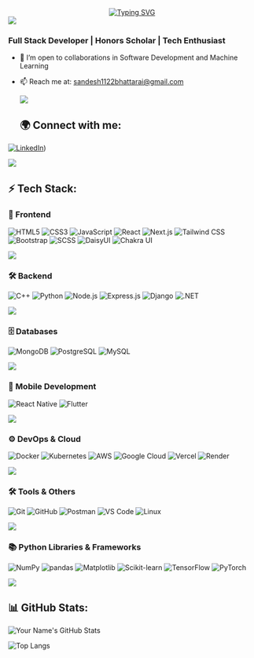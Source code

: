 <div align="center">
 <a href="https://git.io/typing-svg">
   <img src="https://readme-typing-svg.demolab.com?font=Serif&pause=1000&color=3FB3F7&background=5F2DFF00&width=435&lines=Hey!+I+am+Sandesh+Bhattarai!" alt="Typing SVG" />
  </a>
</div>

<img src="https://user-images.githubusercontent.com/73097560/115834477-dbab4500-a447-11eb-908a-139a6edaec5c.gif"/>

### Full Stack Developer | Honors Scholar | Tech Enthusiast

- 🤝 I’m open to collaborations in Software Development and Machine Learning
- 📫 Reach me at: sandesh1122bhattarai@gmail.com

  <img src="https://user-images.githubusercontent.com/73097560/115834477-dbab4500-a447-11eb-908a-139a6edaec5c.gif"/>

  ## 🌍 Connect with me:
[![LinkedIn](https://img.shields.io/badge/LinkedIn-blue?style=for-the-badge&logo=linkedin)](https://www.linkedin.com/in/sandeshbhattarai07/))

<img src="https://user-images.githubusercontent.com/73097560/115834477-dbab4500-a447-11eb-908a-139a6edaec5c.gif"/>

## ⚡ Tech Stack:

### 🚀 Frontend
![HTML5](https://img.shields.io/badge/-HTML5-E34F26?style=flat-square&logo=html5&logoColor=white)
![CSS3](https://img.shields.io/badge/-CSS3-1572B6?style=flat-square&logo=css3)
![JavaScript](https://img.shields.io/badge/-JavaScript-F7DF1E?style=flat-square&logo=javascript&logoColor=black)
![React](https://img.shields.io/badge/-React-61DAFB?style=flat-square&logo=react&logoColor=white)
![Next.js](https://img.shields.io/badge/-Next.js-000000?style=flat-square&logo=next.js)
![Tailwind CSS](https://img.shields.io/badge/-TailwindCSS-38B2AC?style=flat-square&logo=tailwind-css&logoColor=white)
![Bootstrap](https://img.shields.io/badge/-Bootstrap-563D7C?style=flat-square&logo=bootstrap)
![SCSS](https://img.shields.io/badge/-SCSS-CC6699?style=flat-square&logo=sass&logoColor=white)
![DaisyUI](https://img.shields.io/badge/-DaisyUI-5A0EF8?style=flat-square&logo=daisyui&logoColor=white)
![Chakra UI](https://img.shields.io/badge/-Chakra%20UI-319795?style=flat-square&logo=chakraui&logoColor=white)

<img src="https://user-images.githubusercontent.com/73097560/115834477-dbab4500-a447-11eb-908a-139a6edaec5c.gif"/>

### 🛠 Backend
![C++](https://img.shields.io/badge/c++-%2300599C.svg?style=for-the-badge&logo=c%2B%2B&logoColor=white)
![Python](https://img.shields.io/badge/python-3670A0?style=for-the-badge&logo=python&logoColor=ffdd54)
![Node.js](https://img.shields.io/badge/-Node.js-339933?style=flat-square&logo=node.js&logoColor=white)
![Express.js](https://img.shields.io/badge/-Express.js-000000?style=flat-square&logo=express&logoColor=white)
![Django](https://img.shields.io/badge/-Django-092E20?style=flat-square&logo=django)
![.NET](https://img.shields.io/badge/-.NET-512BD4?style=flat-square&logo=dotnet&logoColor=white)

<img src="https://user-images.githubusercontent.com/73097560/115834477-dbab4500-a447-11eb-908a-139a6edaec5c.gif"/>

### 🗄 Databases
![MongoDB](https://img.shields.io/badge/-MongoDB-47A248?style=flat-square&logo=mongodb&logoColor=white)
![PostgreSQL](https://img.shields.io/badge/-PostgreSQL-336791?style=flat-square&logo=postgresql)
![MySQL](https://img.shields.io/badge/-MySQL-4479A1?style=flat-square&logo=mysql&logoColor=white)

<img src="https://user-images.githubusercontent.com/73097560/115834477-dbab4500-a447-11eb-908a-139a6edaec5c.gif"/>


### 📱 Mobile Development
![React Native](https://img.shields.io/badge/-React%20Native-61DAFB?style=flat-square&logo=react)
![Flutter](https://img.shields.io/badge/-Flutter-02569B?style=flat-square&logo=flutter)

<img src="https://user-images.githubusercontent.com/73097560/115834477-dbab4500-a447-11eb-908a-139a6edaec5c.gif"/>

### ⚙ DevOps & Cloud
![Docker](https://img.shields.io/badge/-Docker-2496ED?style=flat-square&logo=docker)
![Kubernetes](https://img.shields.io/badge/-Kubernetes-326CE5?style=flat-square&logo=kubernetes)
![AWS](https://img.shields.io/badge/-AWS-232F3E?style=flat-square&logo=amazon-aws)
![Google Cloud](https://img.shields.io/badge/-Google%20Cloud-4285F4?style=flat-square&logo=google-cloud)
![Vercel](https://img.shields.io/badge/-Vercel-000000?style=flat-square&logo=vercel)
![Render](https://img.shields.io/badge/-Render-46E3B7?style=flat-square&logo=render&logoColor=white)

<img src="https://user-images.githubusercontent.com/73097560/115834477-dbab4500-a447-11eb-908a-139a6edaec5c.gif"/>

### 🛠 Tools & Others
![Git](https://img.shields.io/badge/-Git-F05032?style=flat-square&logo=git&logoColor=white)
![GitHub](https://img.shields.io/badge/-GitHub-181717?style=flat-square&logo=github)
![Postman](https://img.shields.io/badge/-Postman-FF6C37?style=flat-square&logo=postman)
![VS Code](https://img.shields.io/badge/-VS%20Code-007ACC?style=flat-square&logo=visual-studio-code)
![Linux](https://img.shields.io/badge/-Linux-FCC624?style=flat-square&logo=linux)

<img src="https://user-images.githubusercontent.com/73097560/115834477-dbab4500-a447-11eb-908a-139a6edaec5c.gif"/>

### 📚 Python Libraries & Frameworks
![NumPy](https://img.shields.io/badge/-NumPy-013243?style=flat-square&logo=numpy)
![pandas](https://img.shields.io/badge/-pandas-150458?style=flat-square&logo=pandas)
![Matplotlib](https://img.shields.io/badge/-Matplotlib-11557C?style=flat-square&logo=matplotlib)
![Scikit-learn](https://img.shields.io/badge/-Scikit--learn-F7931E?style=flat-square&logo=scikit-learn)
![TensorFlow](https://img.shields.io/badge/-TensorFlow-FF6F00?style=flat-square&logo=tensorflow)
![PyTorch](https://img.shields.io/badge/-PyTorch-EE4C2C?style=flat-square&logo=pytorch)

<img src="https://user-images.githubusercontent.com/73097560/115834477-dbab4500-a447-11eb-908a-139a6edaec5c.gif"/>


## 📊 GitHub Stats:
![Your Name's GitHub Stats](https://github-readme-stats.vercel.app/api?username=git07Sandesh&show_icons=true&theme=radical)

![Top Langs](https://github-readme-stats.vercel.app/api/top-langs/?username=git07Sandesh&layout=compact&theme=radical)
